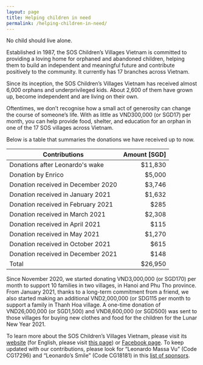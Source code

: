 ```yaml
---
layout: page
title: Helping children in need
permalink: /helping-children-in-need/
---
```



No child should live alone.

Established in 1987, the SOS Children’s Villages Vietnam is committed to providing a loving home for orphaned and abandoned children, helping them to build an independent and meaningful future and contribute positively to the community. It currently has 17 branches across Vietnam.

Since its inception, the SOS Children’s Villages Vietnam has received almost 6,000 orphans and underprivileged kids. About 2,600 of them have grown up, become independent and are living on their own.

Oftentimes, we don’t recognise how a small act of generosity can change the course of someone’s life. With as little as VND300,000 (or SGD17) per month, you can help provide food, shelter, and education for an orphan in one of the 17 SOS villages across Vietnam.

Below is a table that summaries the donations we have received up to now.

| Contributions   | Amount [SGD] |
|----------|-------:|
| Donations after Leonardo's wake | $11,830 |
| Donation by Enrico |   $5,000 |
| Donation received in December 2020 |   $3,746 |
| Donation received in January 2021 |   $1,632 |
| Donation received in February 2021 |   $285 |
| Donation received in March 2021 |   $2,308 |
| Donation received in April 2021 |   $115 |
| Donation received in May 2021 |   $1,270 |
| Donation received in October 2021 |   $615 |
| Donation received in December 2021 |   $148 |
| Total | $26,950|

Since November 2020, we started donating VND3,000,000 (or SGD170) per month to support 10 families in two villages, in Hanoi and Phu Tho province. From January 2021, thanks to a long-term commitment from a friend, we also started making an additional VND2,000,000 (or SDG115 per month to support a family in Thanh Hoa village. A one-time donation of VND26,000,000 (or SGD1,500) and VND8,600,000 (or SGD500) was sent to those villages for buying new clothes and food for the children for the Lunar New Year 2021.

To learn more about the SOS Children’s Villages Vietnam, please visit its [website](https://sosvietnam.org/) (for English, please visit [this page](https://www.sos-childrensvillages.org/where-we-help/asia/vietnam)) or [Facebook page](https://www.facebook.com/soschildrensvillagesVietnam/). To keep updated with our contributions, please look for “Leonardo Massa Vu” (Code CG17296) and “Leonardo’s Smile” (Code CG18181) in this [list of sponsors](https://docs.google.com/spreadsheets/d/1mF7sDApfwORrheGJsoJCaH68x7cRrGi8YXi_BJiouMw/edit#gid=0).
